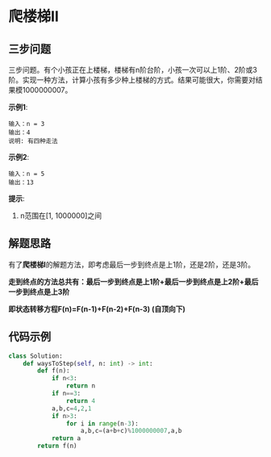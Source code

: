 # 爬楼梯II
## 三步问题
三步问题。有个小孩正在上楼梯，楼梯有n阶台阶，小孩一次可以上1阶、2阶或3阶。实现一种方法，计算小孩有多少种上楼梯的方式。结果可能很大，你需要对结果模1000000007。

**示例1**:
```
输入：n = 3 
输出：4
说明: 有四种走法
```
**示例2**:
```
输入：n = 5
输出：13
```

**提示**:
1. n范围在[1, 1000000]之间
## 解题思路
有了**爬楼梯I**的解题方法，即考虑最后一步到终点是上1阶，还是2阶，还是3阶。

**走到终点的方法总共有：最后一步到终点是上1阶+最后一步到终点是上2阶+最后一步到终点是上3阶**

**即状态转移方程F(n)=F(n-1)+F(n-2)+F(n-3)  (自顶向下)**

## 代码示例
```python
class Solution:
    def waysToStep(self, n: int) -> int:
        def f(n):
            if n<3:
                return n
            if n==3:
                return 4
            a,b,c=4,2,1
            if n>3:
                for i in range(n-3):
                    a,b,c=(a+b+c)%1000000007,a,b
            return a
        return f(n)
```

